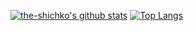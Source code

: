 [![the-shichko's github stats](https://github-readme-stats.vercel.app/api?username=the-shichko&theme=gray&count_private=true&hide=contribs,issues&show_icons=true)]()
[![Top Langs](https://github-readme-stats.vercel.app/api/top-langs/?username=the-shichko&theme=gotham&layout=compact)](https://github.com/anuraghazra/github-readme-stats)
